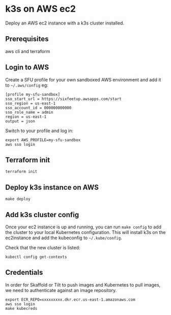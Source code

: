 # k3s on AWS ec2

Deploy an AWS ec2 instance with a k3s cluster installed.

## Prerequisites

aws cli and terraform

## Login to AWS

Create a SFU profile for your own sandboxed AWS environment and add it to `~/.aws/config` eg:

```
[profile my-sfu-sandbox]
sso_start_url = https://sixfeetup.awsapps.com/start
sso_region = us-east-1
sso_account_id = 000000000000
sso_role_name = admin
region = us-east-1
output = json
```

Switch to your profile and log in:

```
export AWS_PROFILE=my-sfu-sandbox
aws sso login
```

## Terraform init

```
terraform init
```

## Deploy k3s instance on AWS

```
make deploy
```

## Add k3s cluster config

Once your ec2 instance is up and running, you can run `make config` to add the cluster to your local Kubernetes configuration. This will install k3s on the ec2instance and add the kubeconfig to `~/.kube/config`.

Check that the new cluster is listed:

```
kubectl config get-contexts
```

## Credentials

In order for Skaffold or Tilt to push images and Kubernetes to pull images, we
need to authenticate against an image repository.

```
export ECR_REPO=xxxxxxxxx.dkr.ecr.us-east-1.amazonaws.com
aws sso login
make kubecreds
```
